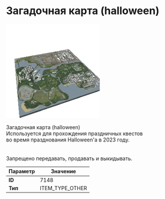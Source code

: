 # Загадочная карта (halloween)

![Item Image](../img/7148.webp?raw=true)

Загадочная карта (halloween)<br>Используется для прохождения праздничных квестов<br>во время празднования Halloween'a в 2023 году.<br><br><br>Запрещено передавать, продавать и выкидывать.


| Параметр | Значение |
|----------|----------|
| **ID** | 7148 |
| **Тип** | ITEM_TYPE_OTHER |

